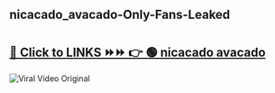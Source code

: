 
 ## nicacado_avacado-Only-Fans-Leaked

# <h2><a href="https://clipsfans.com/nicacado_avacado&ref=git">🔗 Click to LINKS ⏩⏩ 👉 🟢 nicacado avacado </a></h2>

<a href="https://clipsfans.com/nicacado_avacado&ref=git" rel="nofollow" data-target="animated-image.originalLink"><img src="https://i.ibb.co.com/xMMVF88/686577567.gif" alt="Viral Video Original" style="max-width: 100%; display: inline-block;" data-target="animated-image.originalImage"></a>
